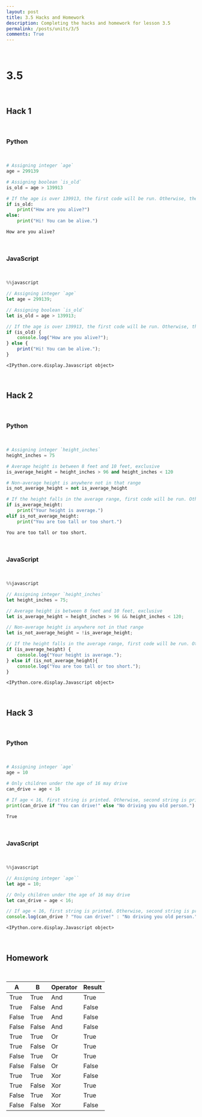 ```yaml
---
layout: post
title: 3.5 Hacks and Homework
description: Completing the hacks and homework for lesson 3.5
permalink: /posts/units/3/5
comments: True
---
```


<br>

# 3.5

<br>

## Hack 1

<br>

### Python

<br>


```python
# Assigning integer `age`
age = 299139

# Assigning boolean `is_old`
is_old = age > 139913

# If the age is over 139913, the first code will be run. Otherwise, the second code will be run.
if is_old:
    print("How are you alive?")
else:
    print("Hi! You can be alive.")
```

    How are you alive?


<br>

### JavaScript

<br>


```javascript
%%javascript

// Assigning integer `age`
let age = 299139;

// Assigning boolean `is_old`
let is_old = age > 139913;

// If the age is over 139913, the first code will be run. Otherwise, the second code will be run.
if (is_old) {
    console.log("How are you alive?");
} else {
    print("Hi! You can be alive.");
}
```


    <IPython.core.display.Javascript object>


<br>

## Hack 2

<br>

### Python

<br>


```python
# Assigning integer `height_inches`
height_inches = 75

# Average height is between 8 feet and 10 feet, exclusive
is_average_height = height_inches > 96 and height_inches < 120

# Non-average height is anywhere not in that range
is_not_average_height = not is_average_height

# If the height falls in the average range, first code will be run. Otherwise, second code will be run.
if is_average_height:
    print("Your height is average.")
elif is_not_average_height:
    print("You are too tall or too short.")
```

    You are too tall or too short.


<br>

### JavaScript

<br>


```javascript
%%javascript

// Assigning integer `height_inches`
let height_inches = 75;

// Average height is between 8 feet and 10 feet, exclusive
let is_average_height = height_inches > 96 && height_inches < 120;

// Non-average height is anywhere not in that range
let is_not_average_height = !is_average_height;

// If the height falls in the average range, first code will be run. Otherwise, second code will be run.
if (is_average_height) {
    console.log("Your height is average.");
} else if (is_not_average_height){
    console.log("You are too tall or too short.");
}
```


    <IPython.core.display.Javascript object>


<br>

## Hack 3

<br>

### Python

<br>


```python
# Assigning integer `age`
age = 10

# Only children under the age of 16 may drive
can_drive = age < 16

# If age < 16, first string is printed. Otherwise, second string is printed.
print(can_drive if "You can drive!" else "No driving you old person.")
```

    True


<br>

### JavaScript

<br>


```javascript
%%javascript

// Assigning integer `age``
let age = 10;

// Only children under the age of 16 may drive
let can_drive = age < 16;

// If age < 16, first string is printed. Otherwise, second string is printed.
console.log(can_drive ? "You can drive!" : "No driving you old person.");
```


    <IPython.core.display.Javascript object>


<br>

## Homework

<br>

| A     | B     | Operator | Result |
| ----- | ----- | -------- | ------ |
| True  | True  | And      | True   |
| True  | False | And      | False  |
| False | True  | And      | False  |
| False | False | And      | False  |
| True  | True  | Or       | True   |
| True  | False | Or       | True   |
| False | True  | Or       | True   |
| False | False | Or       | False  |
| True  | True  | Xor      | False  |
| True  | False | Xor      | True   |
| False | True  | Xor      | True   |
| False | False | Xor      | False  |
